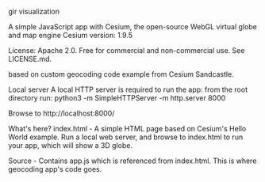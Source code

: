 

gir visualization 

A simple JavaScript app with Cesium, the open-source WebGL virtual globe and map engine
Cesium version: 1.9.5

License: Apache 2.0. Free for commercial and non-commercial use. See LICENSE.md.

based on custom geocoding code example from Cesium Sandcastle.

Local server
A local HTTP server is required to run the app:
from the root directory run:
python3 -m SimpleHTTPServer -m http.server 8000

Browse to http://localhost:8000/

What's here?
index.html - A simple HTML page based on Cesium's Hello World example. Run a local web server, and browse to index.html to run your app, which will show a 3D globe.

Source - Contains app.js which is referenced from index.html. This is where geocoding app's code goes.

